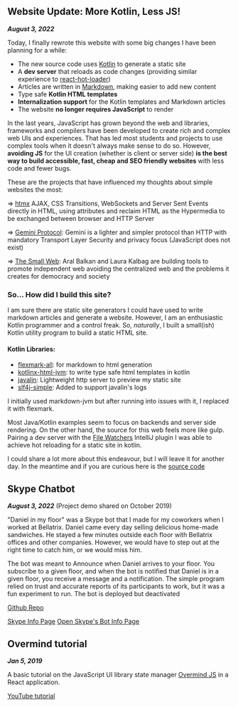 <h2 id="website-update-more-kotlin-less-js">Website Update: More Kotlin, Less JS!</h2>

***August 3, 2022***

Today, I finally rewrote this website with some big changes I have been planning for a while:

* The new source code uses [Kotlin](https://kotlinlang.org/) to generate a static site
* A **dev server** that reloads as code changes (providing similar experience to [react-hot-loader](https://github.com/gaearon/react-hot-loader))
* Articles are written in [Markdown](https://www.markdownguide.org/), making easier to add new content
* Type safe **Kotlin HTML templates**
* **Internalization support** for the Kotlin templates and Markdown articles
* The website **no longer requires JavaScript** to render

In the last years, JavaScript has grown beyond the web and libraries, frameworks and compilers have been developed to create rich and complex web UIs and experiences.
That has led most students and projects to use complex tools when it doesn't always make sense to do so. However, **avoiding JS** for the UI creation (whether is client or server side) **is the best way to build accessible, fast, cheap and SEO friendly websites** with less code and fewer bugs.

These are the projects that have influenced my thoughts about simple websites the most:

=> [htmx](https://htmx.org/) AJAX, CSS Transitions, WebSockets and Server Sent Events directly in HTML, using attributes and reclaim HTML as the Hypermedia to be exchanged between browser and HTTP Server

=> [Gemini Protocol](https://gemini.circumlunar.space/): Gemini is a lighter and simpler protocol than HTTP with mandatory Transport Layer Security and privacy focus (JavaScript does not exist)

=> [The Small Web](https://ar.al/2020/08/07/what-is-the-small-web/): Aral Balkan and Laura Kalbag are building tools to promote independent web avoiding the centralized web and the problems it creates for democracy and society

### So... How did I build this site?

I am sure there are static site generators I could have used to write markdown articles and generate a website. However, I am an enthusiastic Kotlin programmer and a control freak.
So, *naturally*, I built a small(ish) Kotlin utility program to build a static HTML site.

#### Kotlin Libraries:

* [flexmark-all](https://github.com/vsch/flexmark-java): for markdown to html generation
* [kotlinx-html-jvm](https://github.com/Kotlin/kotlinx.html): to write type safe html templates in kotlin
* [javalin](https://github.com/javalin/javalin): Lightweight http server to preview my static site
* [slf4j-simple](https://mvnrepository.com/artifact/org.slf4j/slf4j-simple): Added to support javalin's logs

I initially used markdown-jvm but after running into issues with it, I replaced it with flexmark.

Most Java/Kotlin examples seem to focus on backends and server side rendering. On the other hand, the source for this web feels more like gulp. Pairing a dev server with the [File Watchers](https://www.jetbrains.com/help/idea/using-file-watchers.html) IntelliJ plugin I was able to achieve hot reloading for a static site in kotlin.

I could share a lot more about this endeavour, but I will leave it for another day. In the meantime and if you are curious here is the [source code](https://github.com/corlaez/web)

## Skype Chatbot

***August 3, 2022*** (Project demo shared on October 2019)

"Daniel in my floor" was a Skype bot that I made for my coworkers when I worked at Bellatrix. Daniel came every day selling delicious home-made sandwiches.
He stayed a few minutes outside each floor with Bellatrix offices and other companies. However, we would have to step out at the right time to catch him, or we would miss him.

The bot was meant to Announce when Daniel arrives to your floor. You subscribe to a given floor, and when the bot is notified that Daniel is in a given floor, you receive a message and a notification.
The simple program relied on trust and accurate reports of its participants to work, but it was a fun experiment to run. The bot is deployed but deactivated

[Github Repo](https://github.com/corlaez/df-bot)

[Skype Info Page](https://github.com/corlaez/df-bot)
<a target="_blank" rel="noopener" href="https://join.skype.com/bot/6397acda-dd3f-46e2-a90b-af14bd2c6565">Open Skype's Bot Info Page</a>

## Overmind tutorial

***Jan 5, 2019***

A basic tutorial on the JavaScript UI library state manager [Overmind JS](https://overmindjs.org/) in a React application.

[YouTube tutorial](https://www.youtube.com/watch?v=pe1F0-A-e8U)

